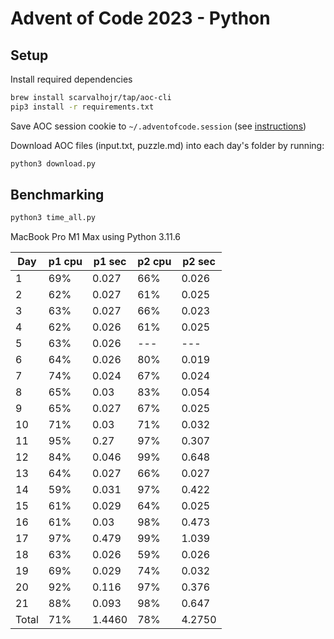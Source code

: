 # Advent of Code 2023 - Python

## Setup

Install required dependencies
``` sh
brew install scarvalhojr/tap/aoc-cli
pip3 install -r requirements.txt
```

Save AOC session cookie to `~/.adventofcode.session` (see [instructions](https://github.com/scarvalhojr/aoc-cli?tab=readme-ov-file#session-cookie-))

Download AOC files (input.txt, puzzle.md) into each day's folder by running:
``` sh
python3 download.py
```

## Benchmarking
``` sh
python3 time_all.py
```

MacBook Pro M1 Max using Python 3.11.6

| Day | p1 cpu | p1 sec | p2 cpu | p2 sec |
| --- | --- | --- | --- | --- |
| 1 | 69% | 0.027 | 66% | 0.026 |
| 2 | 62% | 0.027 | 61% | 0.025 |
| 3 | 63% | 0.027 | 66% | 0.023 |
| 4 | 62% | 0.026 | 61% | 0.025 |
| 5 | 63% | 0.026 | --- | --- |
| 6 | 64% | 0.026 | 80% | 0.019 |
| 7 | 74% | 0.024 | 67% | 0.024 |
| 8 | 65% | 0.03 | 83% | 0.054 |
| 9 | 65% | 0.027 | 67% | 0.025 |
| 10 | 71% | 0.03 | 71% | 0.032 |
| 11 | 95% | 0.27 | 97% | 0.307 |
| 12 | 84% | 0.046 | 99% | 0.648 |
| 13 | 64% | 0.027 | 66% | 0.027 |
| 14 | 59% | 0.031 | 97% | 0.422 |
| 15 | 61% | 0.029 | 64% | 0.025 |
| 16 | 61% | 0.03 | 98% | 0.473 |
| 17 | 97% | 0.479 | 99% | 1.039 |
| 18 | 63% | 0.026 | 59% | 0.026 |
| 19 | 69% | 0.029 | 74% | 0.032 |
| 20 | 92% | 0.116 | 97% | 0.376 |
| 21 | 88% | 0.093 | 98% | 0.647 |
| Total | 71% | 1.4460 | 78% | 4.2750 |